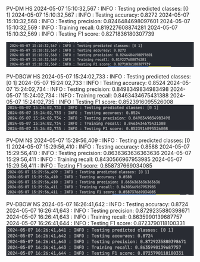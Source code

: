 PV-DM HS
2024-05-07 15:10:32,567 : INFO : Testing predicted classes: [0 1]
2024-05-07 15:10:32,567 : INFO : Testing accuracy: 0.8272
2024-05-07 15:10:32,568 : INFO : Testing precision: 0.8246484698097601
2024-05-07 15:10:32,569 : INFO : Training recall: 0.819227608874281
2024-05-07 15:10:32,569 : INFO : Testing F1 score: 0.8271836180307739

![](https://raw.githubusercontent.com/ustc21xyx/picture-bed/main/20240507151402.png)

PV-DBOW HS
2024-05-07 15:24:02,733 : INFO : Testing predicted classes: [0 1]
2024-05-07 15:24:02,733 : INFO : Testing accuracy: 0.8524
2024-05-07 15:24:02,734 : INFO : Testing precision: 0.8498349834983498
2024-05-07 15:24:02,734 : INFO : Training recall: 0.8463434675431388
2024-05-07 15:24:02,735 : INFO : Testing F1 score: 0.8523916095526008
![](https://raw.githubusercontent.com/ustc21xyx/picture-bed/main/20240507152553.png)

PV-DM NS
2024-05-07 15:29:56,409 : INFO : Testing predicted classes: [0 1]
2024-05-07 15:29:56,410 : INFO : Testing accuracy: 0.8588
2024-05-07 15:29:56,410 : INFO : Testing precision: 0.8636363636363636
2024-05-07 15:29:56,411 : INFO : Training recall: 0.8430566967953985
2024-05-07 15:29:56,411 : INFO : Testing F1 score: 0.858737669034085
![](https://raw.githubusercontent.com/ustc21xyx/picture-bed/main/20240507153640.png)

PV-DBOW NS
2024-05-07 16:26:41,642 : INFO : Testing accuracy: 0.8724
2024-05-07 16:26:41,643 : INFO : Testing precision: 0.8729235880398671
2024-05-07 16:26:41,643 : INFO : Training recall: 0.8635990139687757
2024-05-07 16:26:41,644 : INFO : Testing F1 score: 0.8723790118100331
![](https://raw.githubusercontent.com/ustc21xyx/picture-bed/main/20240507162750.png)